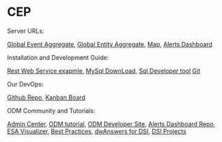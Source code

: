 # CEP

Server URLs:

[Global Event Aggregate](https://localhost:9443/ibm/ia/rest/solutions/Blur/aggregate/defvarnumberx95ofx95hotx95buildingx95alertsx95today),
[Global Entity Aggregate](https://localhost:9443/ibm/ia/rest/solutions/Blur/aggregate/defvarnumberx95ofx95criminalx95organizations),
[Map](https://localhost:9443/ibm/maps/),
[Alerts Dashboard](http://localhost:8000)



Installation and Development Guide:

[Rest Web Service exapmle](https://spring.io/guides/gs/rest-service/),
[MySql DownLoad](http://dev.mysql.com/downloads/installer/),
[Sql Developer tool](http://www.oracle.com/technetwork/developer-tools/sql-developer/overview/index-097090.html)
[Git](https://git-scm.com/downloads)

Our DevOps:

[Github Repo](https://github.com/RnDteam/CEP),
[Kanban Board](https://goo.gl/DKDmeE)

ODM Community and Tutorials:

[Admin Center](https://localhost:9443/adminCenter/),
[ODM tutorial](https://www-01.ibm.com/support/knowledgecenter/SSQP76_8.8.0/com.ibm.odm.itoa.tutorial/topics/itoa_tut_before_start2.html),
[ODM Developer Site](https://developer.ibm.com/odm),
[Alerts Dashboard Repo](https://hub.jazz.net/project/dselman/odm-dsi-alerts_dashboard/overview),
[ESA Visualizer](http://solutionbuddy.mybluemix.net/esaviz/),
[Best Practices](https://developer.ibm.com/odm/docs/best-practices/),
[dwAnswers for DSI](https://developer.ibm.com/answers/topics/ds-insights/),
[DSI Projects](https://hub.jazz.net/explore/search?text=odm-dsi&scope=public)
